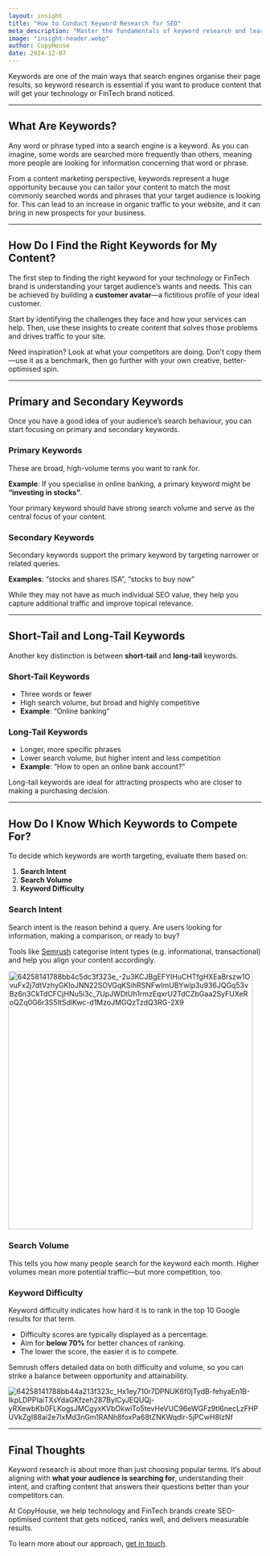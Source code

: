 ```yaml
---
layout: insight
title: "How to Conduct Keyword Research for SEO"
meta_description: "Master the fundamentals of keyword research and learn how to optimise your content strategy for better search visibility and engagement."
image: "insight-header.webp"
author: CopyHouse
date: 2024-12-07
---
```


Keywords are one of the main ways that search engines organise their page results, so keyword research is essential if you want to produce content that will get your technology or FinTech brand noticed.

---

## What Are Keywords?

Any word or phrase typed into a search engine is a keyword. As you can imagine, some words are searched more frequently than others, meaning more people are looking for information concerning that word or phrase.

From a content marketing perspective, keywords represent a huge opportunity because you can tailor your content to match the most commonly searched words and phrases that your target audience is looking for. This can lead to an increase in organic traffic to your website, and it can bring in new prospects for your business.

---

## How Do I Find the Right Keywords for My Content?

The first step to finding the right keyword for your technology or FinTech brand is understanding your target audience’s wants and needs. This can be achieved by building a **customer avatar**—a fictitious profile of your ideal customer.

Start by identifying the challenges they face and how your services can help. Then, use these insights to create content that solves those problems and drives traffic to your site.

Need inspiration? Look at what your competitors are doing. Don’t copy them—use it as a benchmark, then go further with your own creative, better-optimised spin.

---

## Primary and Secondary Keywords

Once you have a good idea of your audience’s search behaviour, you can start focusing on primary and secondary keywords.

### Primary Keywords

These are broad, high-volume terms you want to rank for.

**Example**: If you specialise in online banking, a primary keyword might be **“investing in stocks”**.

Your primary keyword should have strong search volume and serve as the central focus of your content.

### Secondary Keywords

Secondary keywords support the primary keyword by targeting narrower or related queries.

**Examples**: “stocks and shares ISA”, “stocks to buy now”

While they may not have as much individual SEO value, they help you capture additional traffic and improve topical relevance.

---

## Short-Tail and Long-Tail Keywords

Another key distinction is between **short-tail** and **long-tail** keywords.

### Short-Tail Keywords

- Three words or fewer
- High search volume, but broad and highly competitive
- **Example**: “Online banking”

### Long-Tail Keywords

- Longer, more specific phrases
- Lower search volume, but higher intent and less competition
- **Example**: “How to open an online bank account?”

Long-tail keywords are ideal for attracting prospects who are closer to making a purchasing decision.

---

## How Do I Know Which Keywords to Compete For?

To decide which keywords are worth targeting, evaluate them based on:

1. **Search Intent**
2. **Search Volume**
3. **Keyword Difficulty**

### Search Intent

Search intent is the reason behind a query. Are users looking for information, making a comparison, or ready to buy?

Tools like [Semrush](https://www.semrush.com) categorise intent types (e.g. informational, transactional) and help you align your content accordingly.

<img width="486" height="512" alt="64258141788bb4c5dc3f323e_-2u3KCJBgEFYIHuCHTfgHXEaBrszw1OvuFx2j7dtVzhyGKIoJNN22SOVGqKSihRSNFwImUBYwlp3u936JQGq53vBz6n3CkTdCFCjHNu5i3c_7UpJWDtUh1rmzEqxrU2TdCZbGaa2SyFUXeRoQZq0G6r3S5ItSdlKwc-d1MzoJMGQzTzdQ3RG-2X9" src="https://github.com/user-attachments/assets/9dfa6737-198a-4926-9109-d499af668c56" />


### Search Volume

This tells you how many people search for the keyword each month. Higher volumes mean more potential traffic—but more competition, too.

### Keyword Difficulty

Keyword difficulty indicates how hard it is to rank in the top 10 Google results for that term.

- Difficulty scores are typically displayed as a percentage.
- Aim for **below 70%** for better chances of ranking.
- The lower the score, the easier it is to compete.

Semrush offers detailed data on both difficulty and volume, so you can strike a balance between opportunity and attainability.

![64258141788bb44a213f323c_Hx1ey710r7DPNUK6f0jTydB-fehyaEn1B-IkpLDPPIaiTXsYdaGKfzeh287BylCyJEQUQj-yRXewbKb0FLKogsJMCgyxKVbOkwiTo5tevHeVUC96eWGFz9tl6necLzFHPUVkZgI88ai2e7IxMd3nGm1RANh8foxPa68tZNKWqdlr-5jPCwH8IzNf](https://github.com/user-attachments/assets/c999a948-42d4-4d5b-afbf-9f13b36e440f)

---

## Final Thoughts

Keyword research is about more than just choosing popular terms. It’s about aligning with **what your audience is searching for**, understanding their intent, and crafting content that answers their questions better than your competitors can.

At CopyHouse, we help technology and FinTech brands create SEO-optimised content that gets noticed, ranks well, and delivers measurable results.

To learn more about our approach, [get in touch](https://www.copyhouse.io/contact).
